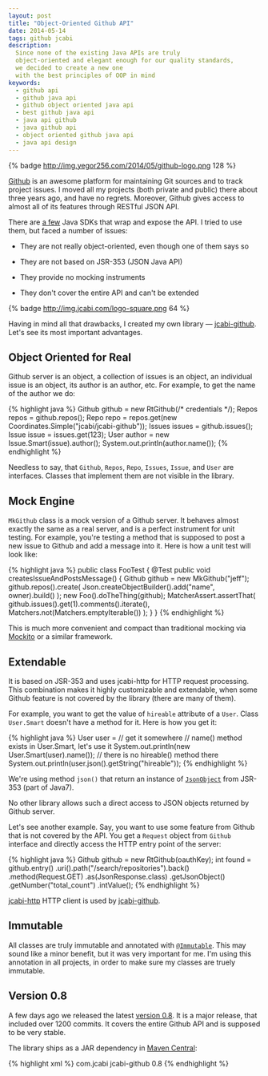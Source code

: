 ```yaml
---
layout: post
title: "Object-Oriented Github API"
date: 2014-05-14
tags: github jcabi
description:
  Since none of the existing Java APIs are truly
  object-oriented and elegant enough for our quality standards,
  we decided to create a new one
  with the best principles of OOP in mind
keywords:
  - github api
  - github java api
  - github object oriented java api
  - best github java api
  - java api github
  - java github api
  - object oriented github java api
  - java api design
---
```


{% badge http://img.yegor256.com/2014/05/github-logo.png 128 %}

[Github](http://www.github.com)
is an awesome platform for maintaining Git sources and
to track project issues. I moved all my projects (both private and public)
there about three years ago, and have no regrets. Moreover, Github
gives access to almost all of its features through RESTful JSON API.

There are [a few](https://developer.github.com/libraries/)
Java SDKs that wrap and expose the API. I tried to use them, but
faced a number of issues:

 * They are not really object-oriented, even though one of them says so

 * They are not based on JSR-353 (JSON Java API)

 * They provide no mocking instruments

 * They don't cover the entire API and can't be extended

{% badge http://img.jcabi.com/logo-square.png 64 %}

Having in mind all that drawbacks, I created my own library &mdash;
[jcabi-github](http://github.jcabi.com). Let's see its most important
advantages.

## Object Oriented for Real

Github server is an object, a collection of issues is an object, an individual
issue is an object, its author is an author, etc. For example, to get the
name of the author we do:

{% highlight java %}
Github github = new RtGithub(/* credentials */);
Repos repos = github.repos();
Repo repo = repos.get(new Coordinates.Simple("jcabi/jcabi-github"));
Issues issues = github.issues();
Issue issue = issues.get(123);
User author = new Issue.Smart(issue).author();
System.out.println(author.name());
{% endhighlight %}

Needless to say, that `Github`, `Repos`, `Repo`,
`Issues`, `Issue`, and `User` are interfaces. Classes
that implement them are not visible in the library.

## Mock Engine

`MkGithub` class is a mock version of a Github server. It behaves almost
exactly the same as a real server, and is a perfect instrument for unit
testing. For example, you're testing a method that is supposed to
post a new issue to Github and add a message into it. Here is how
a unit test will look like:

{% highlight java %}
public class FooTest {
  @Test
  public void createsIssueAndPostsMessage() {
    Github github = new MkGithub("jeff");
    github.repos().create(
      Json.createObjectBuilder().add("name", owner).build()
    );
    new Foo().doTheThing(github);
    MatcherAssert.assertThat(
      github.issues().get(1).comments().iterate(),
      Matchers.not(Matchers.emptyIterable())
    );
  }
}
{% endhighlight %}

This is much more convenient and compact than traditional mocking
via [Mockito](https://code.google.com/p/mockito/) or a similar framework.

## Extendable

It is based on JSR-353 and uses jcabi-http for HTTP request processing.
This combination makes it highly customizable and extendable, when
some Github feature is not covered by the library (there are many of them).

For example, you want to get the value of `hireable` attribute of a `User`.
Class `User.Smart` doesn't have a method for it. Here is how you get it:

{% highlight java %}
User user = // get it somewhere
// name() method exists in User.Smart, let's use it
System.out.println(new User.Smart(user).name());
// there is no hireable() method there
System.out.println(user.json().getString("hireable"));
{% endhighlight %}

We're using method `json()` that return an instance of
[`JsonObject`](http://docs.oracle.com/javaee/7/api/javax/json/JsonObject.html)
from JSR-353 (part of Java7).

No other library allows such a direct access to JSON objects
returned by Github server.

Let's see another example. Say, you want to use some feature from
Github that is not covered by the API. You get a `Request` object from
`Github` interface and directly access the HTTP entry point of the server:

{% highlight java %}
Github github = new RtGithub(oauthKey);
int found = github.entry()
  .uri().path("/search/repositories").back()
  .method(Request.GET)
  .as(JsonResponse.class)
  .getJsonObject()
  .getNumber("total_count")
  .intValue();
{% endhighlight %}

[jcabi-http](http://http.jcabi.com) HTTP client is used by
[jcabi-github](http://github.jcabi.com).

## Immutable

All classes are truly immutable and annotated with
[`@Immutable`](http://aspects.jcabi.com/annotation-immutable.html). This
may sound like a minor benefit, but it was very important for me. I'm using
this annotation in all projects, in order to make sure my classes are
truely immutable.

## Version 0.8

A few days ago we released the latest
[version 0.8](https://github.com/jcabi/jcabi-github/releases/tag/jcabi-0.8). It is
a major release, that included over 1200 commits. It covers the entire Github
API and is supposed to be very stable.

The library ships as a JAR dependency in [Maven
Central](http://repo1.maven.org/maven2/com/jcabi/jcabi-github):

{% highlight xml %}
<dependency>
  <groupId>com.jcabi</groupId>
  <artifactId>jcabi-github</artifactId>
  <version>0.8</version>
</dependency>
{% endhighlight %}
